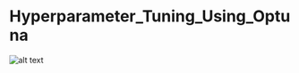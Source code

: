 # Hyperparameter_Tuning_Using_Optuna
![alt text](https://miro.medium.com/max/1080/1*ykstw7YfoI8doWVaUgUJGA.jpeg)
